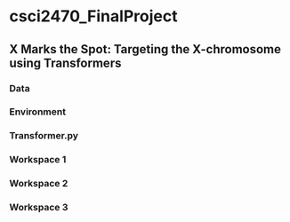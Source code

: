 # csci2470_FinalProject
## X Marks the Spot: Targeting the X-chromosome using Transformers

### Data

### Environment

### Transformer.py

### Workspace 1

### Workspace 2

### Workspace 3
